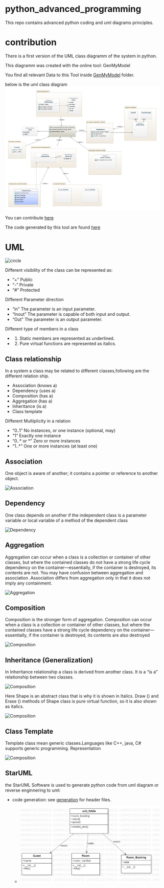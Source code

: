 # python_advanced_programming

This repo contains advanced python coding and uml diagrams principles.


# contribution

There is a first version of the UML class diagramm of the system in python. 

This diagramm was created with the online tool:  GenMyModel

You find all relevant Data to this Tool inside [GenMyModel](https://app.genmymodel.com/api/dictionary/projects/_cGFRUGyMEeyzq6ra3GZCdA) folder.

below is the uml class diagram  ![representation](GenMyModel\machine_class_diagram.jpg)


You can contribute [here](https://app.genmymodel.com/api/dictionary/projects/_cGFRUGyMEeyzq6ra3GZCdA)

The code generated by this tool are found [here](GenMyModel/Machine_model)
# UML 

![circle](https://cppcodetips.files.wordpress.com/2013/12/class_diagram_sample.png)

Different visibility of the class can be represented as:

* “+” Public
* “-” Private
* “#” Protected

Different Parameter direction
* “in”           The parameter is an input parameter.
* “Inout”    The parameter is capable of both input and output.
* “Out”        The parameter is an output parameter.

Different type of members in a class
* 1) Static members are represented as underlined.
* 2) Pure virtual functions are represented as italics.

## Class relationship

In a system a class may be related to different classes,following are the different relation ship.

* Association (knows a)
* Dependency (uses a)
* Composition (has a)
* Aggregation (has a)
*  Inheritance (is a)
*  Class template

Different Multiplicity in a relation
* “0..1”            No instances, or one instance (optional, may)
* “1”                  Exactly one instance
* “0..* or *”    Zero or more instances
* “1..*”              One or more instances (at least one)

## Association
One object is aware of another; it contains a pointer or reference to another object.

![Association](https://cppcodetips.files.wordpress.com/2013/12/association_class_diagram.png)

## Dependency
One class depends on another if the independent class is a parameter variable or local variable of a method of the dependent class

![Dependency](https://cppcodetips.files.wordpress.com/2013/12/class_diagram_dependency.png)


## Aggregation
Aggregation can occur when a class is a collection or container of other classes, but where the contained classes do not have a strong life cycle dependency on the container—essentially, if the container is destroyed, its contents are not. You may have confusion between aggregation and association .Association differs from aggregation only in that it does not imply any containment.

![Aggregation](https://cppcodetips.files.wordpress.com/2013/12/class_diagram_aggregation.png)

## Composition
Composition is the stronger form of aggregation. Composition can occur when a class is a collection or container of other classes, but where the contained classes have a strong life cycle dependency on the container—essentially, if the container is destroyed, its contents are also destroyed

![Composition](https://cppcodetips.files.wordpress.com/2013/12/class_diagram_composition.png)

## Inheritance (Generalization)
In Inheritance relationship a class is derived from another class. It is a “is a” relationship between two classes.

![Composition](https://cppcodetips.files.wordpress.com/2013/12/class_diagram_inheritance.png)


Here Shape is an abstract class that is why it is shown in Italics. Draw () and Erase () methods of Shape class is pure virtual function, so it is also shown as italics.

![Composition](https://cppcodetips.files.wordpress.com/2013/12/class_diagram_inheritance_2.png)

## Class Template
Template class mean generic classes.Languages like C++, java, C# supports generic programming.
Representation

![Composition](https://cppcodetips.files.wordpress.com/2013/12/class_diagram_template.png)


## StarUML

the StarUML Software is used to generate python code from uml diagram or reverse enginnering to uml:

*  code generation: see [generation](UML/generation/) for header files.

   * ![uml](StarUml/ClassDiagram2.jpg)

